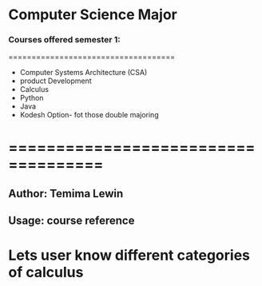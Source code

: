 # Computer Science Major
### Courses offered semester 1:
====================================
* Computer Systems Architecture (CSA)
* product Development
* Calculus
* Python
* Java
* Kodesh Option- fot those double majoring
# ====================================
## Author: Temima Lewin
## Usage: course reference

# Lets user know different categories of calculus 

